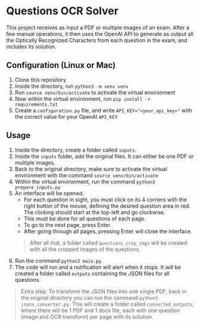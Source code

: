 # Questions OCR Solver

This project receives as input a PDF or multiple images of an exam.
After a few manual operations, it then uses the OpenAI API to generate as output all the Optically Recognized Characters from each question in the exam, and includes its solution.

## Configuration (Linux or Mac)

1. Clone this repository
2. Inside the directory, run `python3 -m venv venv`
3. Run `source venv/bin/activate` to activate the virtual environment
4. Now within the virtual environment, run `pip install -r requirements.txt`
5. Create a `configuration.py` file, and write `API_KEY="<your_api_key>"` with the correct value for your OpenAI `API_KEY`

## Usage

1. Inside the directory, create a folder called `inputs`.
2. Inside the `inputs` folder, add the original files. It can either be one PDF or multiple images.
3. Back to the original directory, make sure to activate the virtual environment with the command `source venv/bin/activate`
4. Within the virtual environment, run the command `python3 prepare_inputs.py`
5. An interface will be opened.
    - For each question in sight, you must click on its 4 corners with the right button of the mouse, defining the desired question area in red. The clicking should start at the top-left and go clockwise.
    - This must be done for all questions of each page.
    - To go to the next page, press Enter.
    - After going through all pages, pressing Enter will close the interface.
    > After all that, a folder called `questions_crop_imgs` will be created with all the cropped images of the questions.
4. Run the command `python3 main.py`.
5. The code will run and a notification will alert when it stops. It will be created a folder called `outputs` containing the JSON files for all questions.

> Extra step: To transform the JSON files into one single PDF, back in the original directory you can run the command `python3 jsons_converter.py`. This will create a folder called `converted_outputs`, where there will be 1 PDF and 1 docx file, each with one question (image and OCR transform) per page with its solution.
